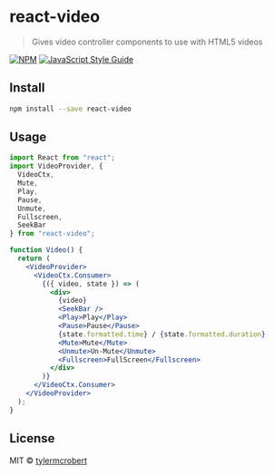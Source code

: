 # react-video

> Gives video controller components to use with HTML5 videos

[![NPM](https://img.shields.io/npm/v/react-video.svg)](https://www.npmjs.com/package/react-video) [![JavaScript Style Guide](https://img.shields.io/badge/code_style-standard-brightgreen.svg)](https://standardjs.com)

## Install

```bash
npm install --save react-video
```

## Usage

```jsx
import React from "react";
import VideoProvider, {
  VideoCtx,
  Mute,
  Play,
  Pause,
  Unmute,
  Fullscreen,
  SeekBar
} from "react-video";

function Video() {
  return (
    <VideoProvider>
      <VideoCtx.Consumer>
        {({ video, state }) => (
          <div>
            {video}
            <SeekBar />
            <Play>Play</Play>
            <Pause>Pause</Pause>
            {state.formatted.time} / {state.formatted.duration}
            <Mute>Mute</Mute>
            <Unmute>Un-Mute</Unmute>
            <Fullscreen>FullScreen</Fullscreen>
          </div>
        )}
      </VideoCtx.Consumer>
    </VideoProvider>
  );
}
```

## License

MIT © [tylermcrobert](https://github.com/tylermcrobert)
